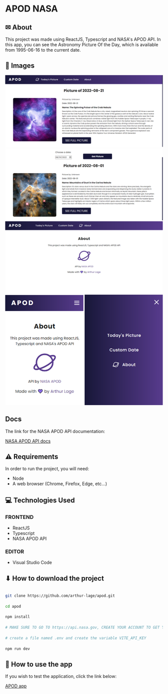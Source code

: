 # APOD NASA

## ✉ About

This project was made using ReactJS, Typescript and NASA's APOD API.
In this app, you can see the Astronomy Picture Of the Day, which is available from 1995-06-16 to the current date.

## 🌆 Images

<div>
  <img src="./assets/Screenshot_1.png" />
  <img src="./assets/Screenshot_2.png" />
  <img src="./assets/Screenshot_3.png" />
  <img src="./assets/Screenshot_4.png" width="250" />
  <img src="./assets/Screenshot_5.png" width="250" />
</div>

## Docs

The link for the NASA APOD API documentation:

[NASA APOD API docs](https://github.com/nasa/apod-api#docs)

## ⚠ Requirements

In order to run the project, you will need:

- Node
- A web browser (Chrome, Firefox, Edge, etc...)

## 💻 Technologies Used

### FRONTEND

- ReactJS
- Typescript
- NASA APOD API

### EDITOR

- Visual Studio Code

## ⬇ How to download the project

```bash

git clone https://github.com/arthur-lage/apod.git

cd apod

npm install

# MAKE SURE TO GO TO https://api.nasa.gov, CREATE YOUR ACCOUNT TO GET YOUR API KEY!

# create a file named .env and create the variable VITE_API_KEY

npm run dev

```

## 🔗 How to use the app

If you wish to test the application, click the link below:

[APOD app](https://apod-nasa-al.vercel.com)
